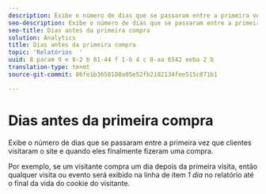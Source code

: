 ```yaml
---
description: Exibe o número de dias que se passaram entre a primeira vez que clientes visitaram o site e quando eles finalmente fizeram uma compra.
seo-description: Exibe o número de dias que se passaram entre a primeira vez que clientes visitaram o site e quando eles finalmente fizeram uma compra.
seo-title: Dias antes da primeira compra
solution: Analytics
title: Dias antes da primeira compra
topic: 'Relatórios  '
uuid: 8 param 9 e 8-2 b 81-44 f 1-b 4 c 0-aa 6542 eeba 2 b
translation-type: tm+mt
source-git-commit: 86fe1b3650100a05e52fb2102134fee515c871b1

---
```



# Dias antes da primeira compra

Exibe o número de dias que se passaram entre a primeira vez que clientes visitaram o site e quando eles finalmente fizeram uma compra.

Por exemplo, se um visitante compra um dia depois da primeira visita, então qualquer visita ou evento será exibido na linha de item *1 dia* no relatório até o final da vida do cookie do visitante.

